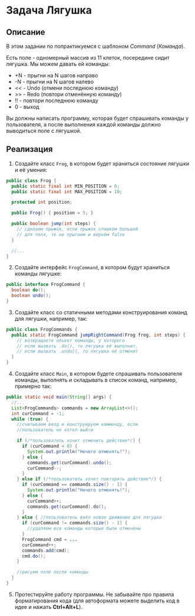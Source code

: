# Задача Лягушка

## Описание
В этом задании по попрактикуемся с шаблоном *Command* (*Команда*).

Есть поле - одномерный массив из 11 клеток, посередине сидит лягушка. Мы можем давать ей команды:
* +N - прыгни на N шагов направо
* -N - прыгни на N шагов налево
* << - Undo (отмени последнюю команду)
* \>\> - Redo (повтори отменённую команду)
* !! - повтори последнюю команду
* 0 - выход

Вы должны написать программу, которая будет спрашивать команды у пользователя, а после выполнения каждой команды должно выводиться поле с лягушкой.

## Реализация
1. Создайте класс `Frog`, в котором будет храниться состояние лягушки и её умения:
```java
public class Frog {
  public static final int MIN_POSITION = 0;
  public static final int MAX_POSITION = 10;

  protected int position;

  public Frog() { position = 5; }

  public boolean jump(int steps) {
    // сделаем прыжок, если прыжок слишком большой
    // для поля, то не прыгнем и вернём false
  }

  //...
}
```

2. Создайте интерфейс `FrogCommand`, в котором будут храниться команды лягушке:
```java
public interface FrogCommand {
  boolean do();
  boolean undo();
}
```

3. Создайте класс со статичными методами конструирования команд для лягушки, например, так:
```java
public class FrogCommands {
  public static FrogCommand jumpRightCommand(Frog frog, int steps) {
    // возвращаете объект команды, у которого
    // если вызвать .do(), то лягушка её выполнит,
    // если вызвать .undo(), то лягушка её отменит
  }
}
```

4. Создайте класс `Main`, в котором будете спрашивать пользователя команды, выполнять и складывать в список команд, например, примерно так:
```java
public static void main(String[] args) {
  //...
  List<FrogCommands> commands = new ArrayList<>();
  int curCommand = -1;
  while (true) {
    //считываем ввод и конструируем комманду, если
    //пользователь не хотел выйти

    if (/*пользователь хочет отменить действие*/) {
      if (curCommand < 0) {
        System.out.println("Нечего отменять!");
      } else {
        commands.get(curCommand).undo();
        curCommand--;
      }
    } else if (/*пользователь хочет повторить действие*/) {
      if (curCommand == commands.size() - 1) {
        System.out.println("Нечего отменять!");
      } else {
        curCommand++;
        commands.get(curCommand).do();
      }
    } else { //пользователь ввёл новое движение для лягушки
      if (curCommand != commands.size() - 1) {
        //удаляем все команды которые были отменены
      }
      FrogCommand cmd = ...
      curCommand++;
      commands.add(cmd);
      cmd.do();
    }

    //рисуем поле после команды
  }
}
```

5. Протестируйте работу программы. Не забывайте про правила форматирования кода (для автоформата можете выделить код в идее и нажать **Ctrl+Alt+L**).